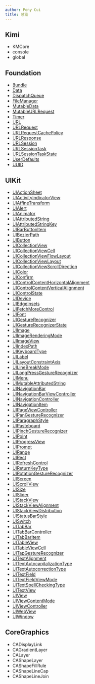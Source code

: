 ```yaml
---
author: Pony Cui
title: 总览
---
```


## Kimi

* KMCore
* console
* global

## Foundation

* [Bundle](./api-foundation-bundle.md)
* [Data](./api-foundation-data.md)
* [DispatchQueue](./api-foundation-dispatchqueue.md)
* [FileManager](./api-foundation-filemanager.md)
* [MutableData](./api-foundation-mutabledata.md)
* [MutableURLRequest](./api-foundation-mutableurlrequest.md)
* [Timer](./api-foundation-timer.md)
* [URL](./api-foundation-url.md)
* [URLRequest](./api-foundation-urlrequest.md)
* [URLRequestCachePolicy](./api-foundation-urlrequestcachepolicy.md)
* [URLResponse](./api-foundation-urlresponse.md)
* [URLSession](./api-foundation-urlsession.md)
* [URLSessionTask](./api-foundation-urlsessiontask.md)
* [URLSessionTaskState](./api-foundation-urlsessiontaskstate.md)
* [UserDefaults](./api-foundation-userdefaults.md)
* [UUID](./api-foundation-uuid.md)

## UIKit

* [UIActionSheet](./api-uikit-uiactionsheet.md)
* [UIActivityIndicatorView](./api-uikit-uiactivityindicatorview.md)
* [UIAffineTransform](./api-uikit-uiaffinetransform.md)
* [UIAlert](./api-uikit-uialert.md)
* [UIAnimator](./api-uikit-uianimator.md)
* [UIAttributedString](./api-uikit-uiattributedstring.md)
* [UIAttributedStringKey](./api-uikit-uiattributedstringkey.md)
* [UIBarButtonItem](./api-uikit-uibarbuttonitem.md)
* [UIBezierPath](./api-uikit-uibezierpath.md)
* [UIButton](./api-uikit-uibutton.md)
* [UICollectionView](./api-uikit-uicollectionview.md)
* [UICollectionViewCell](./api-uikit-uicollectionviewcell.md)
* [UICollectionViewFlowLayout](./api-uikit-uicollectionviewflowlayout.md)
* [UICollectionViewLayout](./api-uikit-uicollectionviewlayout.md)
* [UICollectionViewScrollDirection](./api-uikit-uicollectionviewscrolldirection.md)
* [UIColor](./api-uikit-uicolor.md)
* [UIConfirm](./api-uikit-uiconfirm.md)
* [UIControlContentHorizontalAlignment](./api-uikit-uicontrolcontenthorizontalalignment.md)
* [UIControlContentVerticalAlignment](./api-uikit-uicontrolcontentverticalalignment.md)
* [UIControlState](./api-uikit-uicontrolstate.md)
* [UIDevice](./api-uikit-uidevice.md)
* [UIEdgeInsets](./api-uikit-uiedgeinsets.md)
* [UIFetchMoreControl](./api-uikit-uifetchmorecontrol.md)
* [UIFont](./api-uikit-uifont.md)
* [UIGestureRecognizer](./api-uikit-uigesturerecognizer.md)
* [UIGestureRecognizerState](./api-uikit-uigesturerecognizerstate.md)
* [UIImage](./api-uikit-uiimage.md)
* [UIImageRenderingMode](./api-uikit-uiimagerenderingmode.md)
* [UIImageView](./api-uikit-uiimageview.md)
* [UIIndexPath](./api-uikit-uiindexpath.md)
* [UIKeyboardType](./api-uikit-uikeyboardtype.md)
* [UILabel](./api-uikit-uilabel.md)
* [UILayoutConstraintAxis](./api-uikit-uilayoutconstraintaxis.md)
* [UILineBreakMode](./api-uikit-uilinebreakmode.md)
* [UILongPressGestureRecognizer](./api-uikit-uilongpressgesturerecognizer.md)
* [UIMenu](./api-uikit-uimenu.md)
* [UIMutableAttributedString](./api-uikit-uimutableattributedstring.md)
* [UINavigationBar](./api-uikit-uinavigationbar.md)
* [UINavigationBarViewController](./api-uikit-uinavigationbarviewcontroller.md)
* [UINavigationController](./api-uikit-uinavigationcontroller.md)
* [UINavigationItem](./api-uikit-uinavigationitem.md)
* [UIPageViewController](./api-uikit-uipageviewcontroller.md)
* [UIPanGestureRecognizer](./api-uikit-uipangesturerecognizer.md)
* [UIParagraphStyle](./api-uikit-uiparagraphstyle.md)
* [UIPasteboard](./api-uikit-uipasteboard.md)
* [UIPinchGestureRecognizer](./api-uikit-uipinchgesturerecognizer.md)
* [UIPoint](./api-uikit-uipoint.md)
* [UIProgressView](./api-uikit-uiprogressview.md)
* [UIPrompt](./api-uikit-uiprompt.md)
* [UIRange](./api-uikit-uirange.md)
* [UIRect](./api-uikit-uirect.md)
* [UIRefreshControl](./api-uikit-uirefreshcontrol.md)
* [UIReturnKeyType](./api-uikit-uireturnkeytype.md)
* [UIRotationGestureRecognizer](./api-uikit-uirotationgesturerecognizer.md)
* [UIScreen](./api-uikit-uiscreen.md)
* [UIScrollView](./api-uikit-uiscrollview.md)
* [UISize](./api-uikit-uisize.md)
* [UISlider](./api-uikit-uislider.md)
* [UIStackView](./api-uikit-uistackview.md)
* [UIStackViewAlignment](./api-uikit-uistackviewalignment.md)
* [UIStackViewDistribution](./api-uikit-uistackviewdistribution.md)
* [UIStatusBarStyle](./api-uikit-uistatusbarstyle.md)
* [UISwitch](./api-uikit-uiswitch.md)
* [UITabBar](./api-uikit-uitabbar.md)
* [UITabBarController](./api-uikit-uitabbarcontroller.md)
* [UITabBarItem](./api-uikit-uitabbaritem.md)
* [UITableView](./api-uikit-uitableview.md)
* [UITableViewCell](./api-uikit-uitableviewcell.md)
* [UITapGestureRecognizer](./api-uikit-uitapgesturerecognizer.md)
* [UITextAlignment](./api-uikit-uitextalignment.md)
* [UITextAutocapitalizationType](./api-uikit-uitextautocapitalizationtype.md)
* [UITextAutocorrectionType](./api-uikit-uitextautocorrectiontype.md)
* [UITextField](./api-uikit-uitextfield.md)
* [UITextFieldViewMode](./api-uikit-uitextfieldviewmode.md)
* [UITextSpellCheckingType](./api-uikit-uitextspellcheckingtype.md)
* [UITextView](./api-uikit-uitextview.md)
* [UIView](./api-uikit-uiview.md)
* [UIViewContentMode](./api-uikit-uiviewcontentmode.md)
* [UIViewController](./api-uikit-uiviewcontroller.md)
* [UIWebView](./api-uikit-uiwebview.md)
* [UIWindow](./api-uikit-uiwindow.md)

## CoreGraphics

* CADisplayLink
* CAGradientLayer
* CALayer
* CAShapeLayer
* CAShapeFillRule
* CAShapeLineCap
* CAShapeLineJoin
